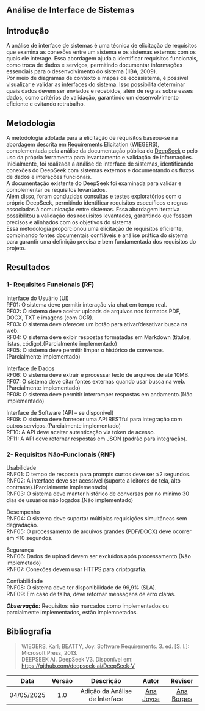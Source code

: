 ## Análise de Interface de Sistemas

## Introdução

A análise de interface de sistemas é uma técnica de elicitação de requisitos que examina as conexões entre um sistema e os sistemas externos com os quais ele 
interage. Essa abordagem ajuda a identificar requisitos funcionais, como troca de dados e serviços, permitindo documentar informações essenciais para o desenvolvimento 
do sistema (IIBA, 2009).  
Por meio de diagramas de contexto e mapas de ecossistema, é possível visualizar e validar as interfaces do sistema. Isso possibilita determinar quais dados 
devem ser enviados e recebidos, além de regras sobre esses dados, como critérios de validação, garantindo um desenvolvimento eficiente e evitando retrabalho.

## Metodologia

A metodologia adotada para a elicitação de requisitos baseou-se na abordagem descrita em Requirements Elicitation (WIEGERS), complementada pela análise da 
documentação pública do [DeepSeek](https://github.com/deepseek-ai/DeepSeek-V) e pelo uso da própria ferramenta para levantamento e validação de informações.  
Inicialmente, foi realizada a análise de interface de sistemas, identificando conexões do DeepSeek com sistemas externos e documentando os fluxos de dados e interações 
funcionais.  
A documentação existente do DeepSeek foi examinada para validar e complementar os requisitos levantados.  
Além disso, foram conduzidas consultas e testes exploratórios com o próprio DeepSeek, permitindo identificar requisitos específicos e regras associadas à comunicação entre sistemas. Essa abordagem iterativa possibilitou a validação dos requisitos levantados, garantindo que fossem precisos e alinhados com os objetivos do sistema.  
Essa metodologia proporcionou uma elicitação de requisitos eficiente, combinando fontes documentais confiáveis e análise prática do sistema para garantir uma definição precisa e bem fundamentada dos requisitos do projeto.

## Resultados

### 1- Requisitos Funcionais (RF)

Interface do Usuário (UI)  
RF01: O sistema deve permitir interação via chat em tempo real.  
RF02: O sistema deve aceitar uploads de arquivos nos formatos PDF, DOCX, TXT e imagens (com OCR).  
RF03: O sistema deve oferecer um botão para ativar/desativar busca na web.  
RF04: O sistema deve exibir respostas formatadas em Markdown (títulos, listas, código).(Parcialmente implementado)  
RF05: O sistema deve permitir limpar o histórico de conversas.(Parcialmente implementado)  

Interface de Dados  
RF06: O sistema deve extrair e processar texto de arquivos de até 10MB.  
RF07: O sistema deve citar fontes externas quando usar busca na web.(Parcialmente implementado)   
RF08: O sistema deve permitir interromper respostas em andamento.(Não implementado)  

Interface de Software (API – se disponível)  
RF09: O sistema deve fornecer uma API RESTful para integração com outros serviços.(Parcialmente implementado)  
RF10: A API deve aceitar autenticação via token de acesso.  
RF11: A API deve retornar respostas em JSON (padrão para integração).  

### 2- Requisitos Não-Funcionais (RNF)

Usabilidade  
RNF01: O tempo de resposta para prompts curtos deve ser ≤2 segundos.  
RNF02: A interface deve ser acessível (suporte a leitores de tela, alto contraste).(Parcialmente implementado)  
RNF03: O sistema deve manter histórico de conversas por no mínimo 30 dias de usuários não logados.(Não implementado)  

Desempenho  
RNF04: O sistema deve suportar múltiplas requisições simultâneas sem degradação.  
RNF05: O processamento de arquivos grandes (PDF/DOCX) deve ocorrer em ≤10 segundos.  

Segurança  
RNF06: Dados de upload devem ser excluídos após processamento.(Não implemetado)  
RNF07: Conexões devem usar HTTPS para criptografia.  

Confiabilidade  
RNF08: O sistema deve ter disponibilidade de 99,9% (SLA).  
RNF09: Em caso de falha, deve retornar mensagens de erro claras.  

***Observação:*** Requisitos não marcados como implementados ou parcialmente implementados, estão implemnetados.

## Bibliografia

> WIEGERS, Karl; BEATTY, Joy. Software Requirements. 3. ed. [S. l.]: Microsoft Press, 2013.  
> DEEPSEEK AI. DeepSeek V3. Disponível em: https://github.com/deepseek-ai/DeepSeek-V

| Data       | Versão | Descrição                                 | Autor             | Revisor          |
| :--------: | :----: | :----------:                              | :---------------: | :---------------:|
| 04/05/2025 |  1.0   | Adição da Análise de Interface            | [Ana Joyce](https://github.com/anajoyceamorim)| [Ana Borges](https://github.com/anabborges)|
